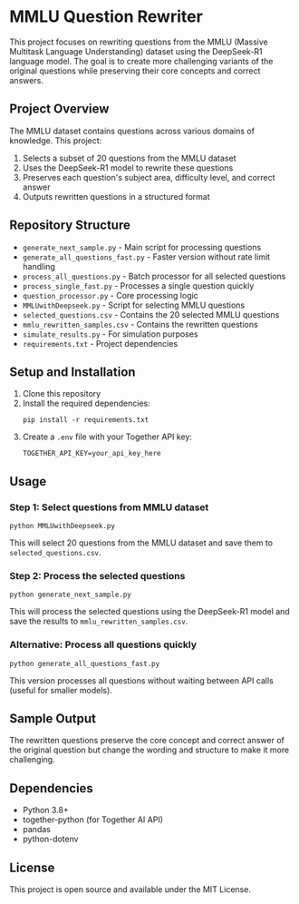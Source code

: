 # MMLU Question Rewriter

This project focuses on rewriting questions from the MMLU (Massive Multitask Language Understanding) dataset using the DeepSeek-R1 language model. The goal is to create more challenging variants of the original questions while preserving their core concepts and correct answers.

## Project Overview

The MMLU dataset contains questions across various domains of knowledge. This project:

1. Selects a subset of 20 questions from the MMLU dataset
2. Uses the DeepSeek-R1 model to rewrite these questions
3. Preserves each question's subject area, difficulty level, and correct answer
4. Outputs rewritten questions in a structured format

## Repository Structure

- `generate_next_sample.py` - Main script for processing questions
- `generate_all_questions_fast.py` - Faster version without rate limit handling
- `process_all_questions.py` - Batch processor for all selected questions
- `process_single_fast.py` - Processes a single question quickly
- `question_processor.py` - Core processing logic
- `MMLUwithDeepseek.py` - Script for selecting MMLU questions
- `selected_questions.csv` - Contains the 20 selected MMLU questions
- `mmlu_rewritten_samples.csv` - Contains the rewritten questions
- `simulate_results.py` - For simulation purposes
- `requirements.txt` - Project dependencies

## Setup and Installation

1. Clone this repository
2. Install the required dependencies:
   ```
   pip install -r requirements.txt
   ```
3. Create a `.env` file with your Together API key:
   ```
   TOGETHER_API_KEY=your_api_key_here
   ```

## Usage

### Step 1: Select questions from MMLU dataset
```
python MMLUwithDeepseek.py
```
This will select 20 questions from the MMLU dataset and save them to `selected_questions.csv`.

### Step 2: Process the selected questions
```
python generate_next_sample.py
```
This will process the selected questions using the DeepSeek-R1 model and save the results to `mmlu_rewritten_samples.csv`.

### Alternative: Process all questions quickly
```
python generate_all_questions_fast.py
```
This version processes all questions without waiting between API calls (useful for smaller models).

## Sample Output

The rewritten questions preserve the core concept and correct answer of the original question but change the wording and structure to make it more challenging.

## Dependencies

- Python 3.8+
- together-python (for Together AI API)
- pandas
- python-dotenv

## License

This project is open source and available under the MIT License. 